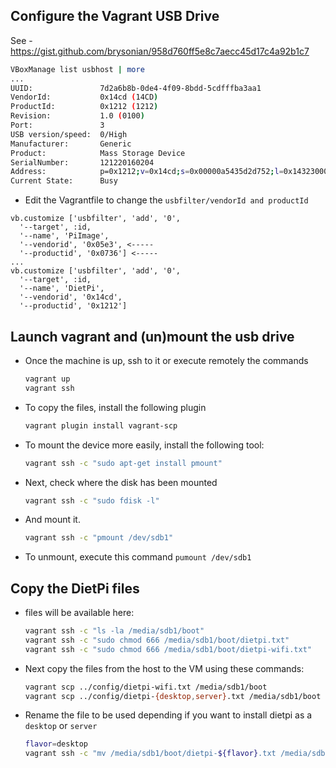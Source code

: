 ## Configure the Vagrant USB Drive

See - https://gist.github.com/brysonian/958d760ff5e8c7aecc45d17c4a92b1c7

```bash
VBoxManage list usbhost | more
...
UUID:               7d2a6b8b-0de4-4f09-8bdd-5cdfffba3aa1
VendorId:           0x14cd (14CD)
ProductId:          0x1212 (1212)
Revision:           1.0 (0100)
Port:               3
USB version/speed:  0/High
Manufacturer:       Generic
Product:            Mass Storage Device
SerialNumber:       121220160204
Address:            p=0x1212;v=0x14cd;s=0x00000a5435d2d752;l=0x14323000
Current State:      Busy
```

- Edit the Vagrantfile to change the `usbfilter/vendorId and productId` 
```
vb.customize ['usbfilter', 'add', '0',
  '--target', :id,
  '--name', 'PiImage',
  '--vendorid', '0x05e3', <-----
  '--productid', '0x0736'] <-----
...
vb.customize ['usbfilter', 'add', '0',
  '--target', :id,
  '--name', 'DietPi',
  '--vendorid', '0x14cd',
  '--productid', '0x1212']      
```

## Launch vagrant and (un)mount the usb drive

- Once the machine is up, ssh to it or execute remotely the commands
  ```bash
  vagrant up
  vagrant ssh 
  ```
- To copy the files, install the following plugin
  ```bash
  vagrant plugin install vagrant-scp
  ```  
- To mount the device more easily, install the following tool:
  ```bash
  vagrant ssh -c "sudo apt-get install pmount"
  ```
- Next, check where the disk has been mounted
  ```bash
  vagrant ssh -c "sudo fdisk -l"
  ```
- And mount it.
  ```bash
  vagrant ssh -c "pmount /dev/sdb1"
  ```
- To unmount, execute this command `pumount /dev/sdb1`  

## Copy the DietPi files

- files will be available here:
  ```bash
  vagrant ssh -c "ls -la /media/sdb1/boot"
  vagrant ssh -c "sudo chmod 666 /media/sdb1/boot/dietpi.txt"
  vagrant ssh -c "sudo chmod 666 /media/sdb1/boot/dietpi-wifi.txt"
  ```

- Next copy the files from the host to the VM using these commands:
  ```bash
  vagrant scp ../config/dietpi-wifi.txt /media/sdb1/boot
  vagrant scp ../config/dietpi-{desktop,server}.txt /media/sdb1/boot
  ```
- Rename the file to be used depending if you want to install dietpi as a `desktop` or `server`
  ```bash
  flavor=desktop
  vagrant ssh -c "mv /media/sdb1/boot/dietpi-${flavor}.txt /media/sdb1/boot/dietpi.txt
  ```  